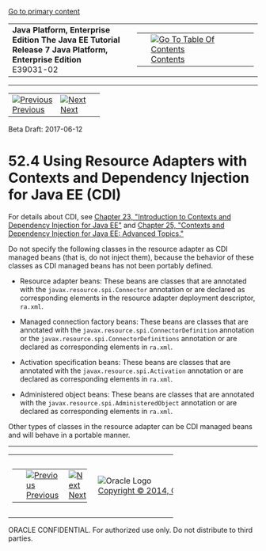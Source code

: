[Go to primary content](#BEGIN)

<table>
<colgroup>
<col width="50%" />
<col width="50%" />
</colgroup>
<tbody>
<tr class="odd">
<td><strong>Java Platform, Enterprise Edition The Java EE Tutorial</strong><br />
<strong>Release 7 Java Platform, Enterprise Edition</strong><br />
E39031-02</td>
<td><table>
<tbody>
<tr class="odd">
<td> </td>
<td><a href="toc.htm"><img src="../../dcommon/gifs/toc.gif" alt="Go To Table Of Contents" /><br />
<span class="icon">Contents</span></a></td>
</tr>
</tbody>
</table></td>
</tr>
</tbody>
</table>

-----

<table>
<tbody>
<tr class="odd">
<td><a href="resources003.htm"><img src="../../dcommon/gifs/leftnav.gif" alt="Previous" /><br />
<span class="icon">Previous</span></a> </td>
<td><a href="resources005.htm"><img src="../../dcommon/gifs/rightnav.gif" alt="Next" /><br />
<span class="icon">Next</span></a></td>
<td> </td>
</tr>
</tbody>
</table>

Beta Draft:
2017-06-12

# 52.4 Using Resource Adapters with Contexts and Dependency Injection for Java EE (CDI)

For details about CDI, see [Chapter 23, "Introduction to Contexts and
Dependency Injection for Java EE"](cdi-basic.htm#GIWHB) and [Chapter 25,
"Contexts and Dependency Injection for Java EE: Advanced
Topics."](cdi-adv.htm#GJEHI)

Do not specify the following classes in the resource adapter as CDI
managed beans (that is, do not inject them), because the behavior of
these classes as CDI managed beans has not been portably defined.

  - Resource adapter beans: These beans are classes that are annotated
    with the `javax.resource.spi.Connector` annotation or are declared
    as corresponding elements in the resource adapter deployment
    descriptor, `ra.xml`.

  - Managed connection factory beans: These beans are classes that are
    annotated with the `javax.resource.spi.ConnectorDefinition`
    annotation or the `javax.resource.spi.ConnectorDefinitions`
    annotation or are declared as corresponding elements in `ra.xml`.

  - Activation specification beans: These beans are classes that are
    annotated with the `javax.resource.spi.Activation` annotation or are
    declared as corresponding elements in `ra.xml`.

  - Administered object beans: These beans are classes that are
    annotated with the `javax.resource.spi.AdministeredObject`
    annotation or are declared as corresponding elements in `ra.xml`.

Other types of classes in the resource adapter can be CDI managed beans
and will behave in a portable manner.

-----

<table style="width:66%;">
<colgroup>
<col width="33%" />
<col width="0%" />
<col width="33%" />
</colgroup>
<tbody>
<tr class="odd">
<td><table style="width:96%;">
<colgroup>
<col width="0%" />
<col width="48%" />
<col width="48%" />
</colgroup>
<tbody>
<tr class="odd">
<td> </td>
<td><a href="resources003.htm"><img src="../../dcommon/gifs/leftnav.gif" alt="Previous" /><br />
<span class="icon">Previous</span></a> </td>
<td><a href="resources005.htm"><img src="../../dcommon/gifs/rightnav.gif" alt="Next" /><br />
<span class="icon">Next</span></a></td>
</tr>
</tbody>
</table></td>
<td><img src="../../dcommon/gifs/oracle.gif" alt="Oracle Logo" class="copyrightlogo" /> <a href="../../dcommon/html/cpyr.htm"><br />
<span class="copyrightlogo">Copyright © 2014, Oracle and/or its affiliates. All rights reserved.</span></a></td>
<td><table>
<tbody>
<tr class="odd">
<td> </td>
<td><a href="toc.htm"><img src="../../dcommon/gifs/toc.gif" alt="Go To Table Of Contents" /><br />
<span class="icon">Contents</span></a></td>
</tr>
</tbody>
</table></td>
</tr>
</tbody>
</table>

ORACLE CONFIDENTIAL. For authorized use only. Do not distribute to third parties.
